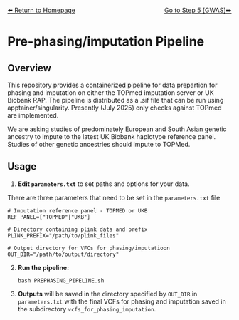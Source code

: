 ---
---
<div style="display: flex; justify-content: space-between; align-items: center;">
  <a href="./index.html">⬅️ Return to Homepage</a>
  <a href="gwas.html">Go to Step 5 [GWAS]➡️</a>
</div>

# Pre-phasing/imputation Pipeline 

## Overview

This repository provides a containerized pipeline for data prepartion for phasing and imputation on either the TOPmed imputation server or UK Biobank RAP. The pipeline is distributed as a .sif file that can be run using apptainer/singularity.
Presently (July 2025) only checks against TOPmed are implemented.

We are asking studies of predominately European and South Asian genetic ancestry to impute to the latest UK Biobank haplotype reference panel. Studies of other genetic ancestries should impute to TOPMed.

## Usage

1. **Edit `parameters.txt`** to set paths and options for your data.

There are three parameters that need to be set in the `parameters.txt` file

  ```
  # Imputation reference panel - TOPMED or UKB
  REF_PANEL=["TOPMED"|"UKB"]

  # Directory containing plink data and prefix
  PLINK_PREFIX="/path/to/plink_files"

  # Output directory for VFCs for phasing/imputatioon
  OUT_DIR="/path/to/output/directory"
  ```

2. **Run the pipeline:**

   ```
   bash PREPHASING_PIPELINE.sh
   ```

3. **Outputs** will be saved in the directory specified by `OUT_DIR` in `parameters.txt` with the final VCFs for phasing and imputation saved in the subdirectory `vcfs_for_phasing_imputation`.


